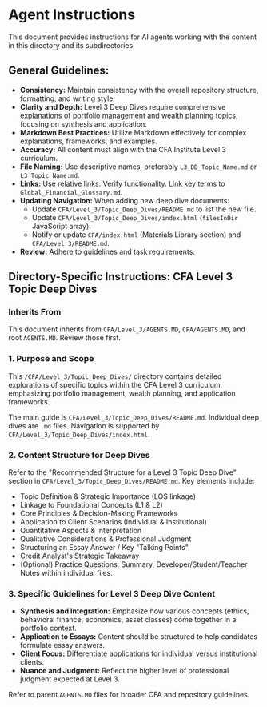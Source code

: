 # Agent Instructions

This document provides instructions for AI agents working with the content in this directory and its subdirectories.

## General Guidelines:

*   **Consistency:** Maintain consistency with the overall repository structure, formatting, and writing style.
*   **Clarity and Depth:** Level 3 Deep Dives require comprehensive explanations of portfolio management and wealth planning topics, focusing on synthesis and application.
*   **Markdown Best Practices:** Utilize Markdown effectively for complex explanations, frameworks, and examples.
*   **Accuracy:** All content must align with the CFA Institute Level 3 curriculum.
*   **File Naming:** Use descriptive names, preferably `L3_DD_Topic_Name.md` or `L3_Topic_Name.md`.
*   **Links:** Use relative links. Verify functionality. Link key terms to `Global_Financial_Glossary.md`.
*   **Updating Navigation:** When adding new deep dive documents:
    *   Update `CFA/Level_3/Topic_Deep_Dives/README.md` to list the new file.
    *   Update `CFA/Level_3/Topic_Deep_Dives/index.html` (`filesInDir` JavaScript array).
    *   Notify or update `CFA/index.html` (Materials Library section) and `CFA/Level_3/README.md`.
*   **Review:** Adhere to guidelines and task requirements.

## Directory-Specific Instructions: CFA Level 3 Topic Deep Dives

### Inherits From
This document inherits from `CFA/Level_3/AGENTS.MD`, `CFA/AGENTS.MD`, and root `AGENTS.MD`. Review those first.

### 1. Purpose and Scope
This `/CFA/Level_3/Topic_Deep_Dives/` directory contains detailed explorations of specific topics within the CFA Level 3 curriculum, emphasizing portfolio management, wealth planning, and application frameworks.

The main guide is `CFA/Level_3/Topic_Deep_Dives/README.md`.
Individual deep dives are `.md` files.
Navigation is supported by `CFA/Level_3/Topic_Deep_Dives/index.html`.

### 2. Content Structure for Deep Dives
Refer to the "Recommended Structure for a Level 3 Topic Deep Dive" section in `CFA/Level_3/Topic_Deep_Dives/README.md`. Key elements include:
*   Topic Definition & Strategic Importance (LOS linkage)
*   Linkage to Foundational Concepts (L1 & L2)
*   Core Principles & Decision-Making Frameworks
*   Application to Client Scenarios (Individual & Institutional)
*   Quantitative Aspects & Interpretation
*   Qualitative Considerations & Professional Judgment
*   Structuring an Essay Answer / Key "Talking Points"
*   Credit Analyst's Strategic Takeaway
*   (Optional) Practice Questions, Summary, Developer/Student/Teacher Notes within individual files.

### 3. Specific Guidelines for Level 3 Deep Dive Content
*   **Synthesis and Integration:** Emphasize how various concepts (ethics, behavioral finance, economics, asset classes) come together in a portfolio context.
*   **Application to Essays:** Content should be structured to help candidates formulate essay answers.
*   **Client Focus:** Differentiate applications for individual versus institutional clients.
*   **Nuance and Judgment:** Reflect the higher level of professional judgment expected at Level 3.

Refer to parent `AGENTS.MD` files for broader CFA and repository guidelines.
